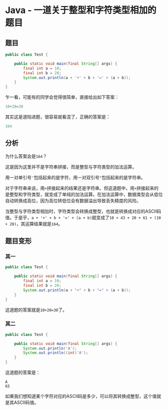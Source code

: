 # Java - 一道关于整型和字符类型相加的题目

## 题目

```java
public class Test {

    public static void main(final String[] args) {
        final int a = 10;
        final int b = 20;
        System.out.println(a + '+' + b + '=' + (a + b));
    }
}
```
<!--more-->

乍一看，可能有的同学会觉得很简单，直接给出如下答案：
```java
10+20=30
```

其实这是道陷进题，很容易就看混了，正确的答案是：
```java
164
```

## 分析

为什么答案会是`164`？

这是因为这里并不是字符串拼接，而是整型与字符类型的加法运算。

用一对单引号`'`包括起来的是字符，用一对双引号`"`包括起来的是字符串。

对于字符串来说，用`+`拼接起来的结果还是字符串。但这道题中，用`+`拼接起来的是整型和字符类型，就变成了单纯的加法运算。在加法运算中，数据类型会从低位自动转换成高位，因为高位转低位会有数据溢出导致丢失精度的风险。

当整型与字符类型相加时，字符类型会转换成整型，也就是转换成对应的ASCII码值。于是乎，`a + '+' + b + '=' + (a + b)`就变成了`10 + 43 + 20 + 61 + (10 + 20)`，其运算结果就是`164`。

## 题目变形

### 其一

```java
public class Test {

    public static void main(final String[] args) {
        final int a = 10;
        final int b = 20;
        System.out.println(a + "+" + b + "=" + (a + b));
    }
}
```

这道题的答案就是`10+20=30`了。

### 其二

```java
public class Test {

    public static void main(final String[] args) {
        System.out.println('A');
        System.out.println((int)'A');
    }
}
```

这道题的答案是：
```
A
65
```

如果我们想知道某个字符对应的ASCII码是多少，可以将其转换成整型，这个值就是其ASCII码值。
